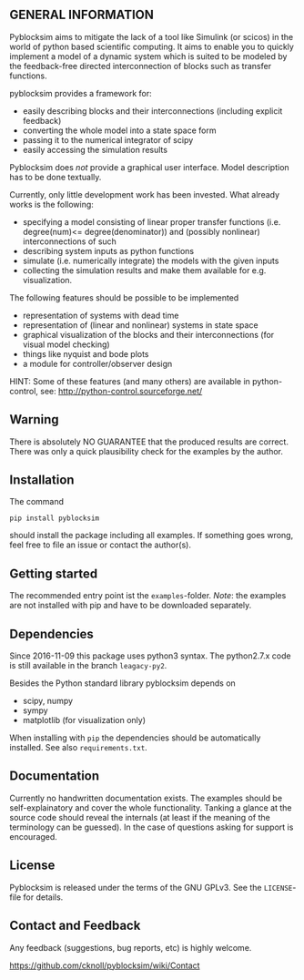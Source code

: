 ## GENERAL INFORMATION

Pyblocksim aims to mitigate the lack of a tool like Simulink (or scicos)
in the world of python based scientific computing.
It aims to enable you to quickly implement a model of a dynamic system
which is suited to be modeled by the feedback-free
directed interconnection of blocks such as transfer functions.

pyblocksim provides a framework for:

- easily describing blocks and their interconnections (including explicit feedback)
- converting the whole model into a state space form
- passing it to the numerical integrator of scipy
- easily accessing the simulation results

Pyblocksim does *not* provide a graphical user interface.
Model description has to be done textually.


Currently, only little development work has been invested.
What already works is the following:

- specifying a model consisting of linear proper transfer functions
  (i.e. degree(num)<= degree(denominator)) and (possibly nonlinear)
  interconnections of such
-  describing system inputs as python functions
- simulate (i.e. numerically integrate) the models with the given inputs
- collecting the simulation results and make them available for e.g.
  visualization.


The following features should be possible to be implemented

-  representation of systems with dead time
-  representation of (linear and nonlinear) systems in state space
-  graphical visualization of the blocks and their interconnections
  (for visual model checking)
-  things like nyquist and bode plots
- a module for controller/observer design

HINT:
    Some of these features (and many others) are available in python-control,
    see: http://python-control.sourceforge.net/


## Warning

There is absolutely NO GUARANTEE that the produced results are correct.
There was only a quick plausibility check for the examples by the author.

## Installation

The command
```
pip install pyblocksim
```

should install the package including all examples.
If something goes wrong, feel free to file an issue or contact the author(s).

## Getting started
The recommended entry point ist the `examples`-folder.
*Note*: the examples are not installed with pip and have to be downloaded
 separately.

## Dependencies

Since 2016-11-09 this package uses python3 syntax.
The python2.7.x code is still available in the branch `leagacy-py2`.

Besides the Python standard library pyblocksim depends on

- scipy, numpy
- sympy
- matplotlib (for visualization only)

When installing with `pip` the dependencies should be automatically
installed. See also `requirements.txt`.


## Documentation

Currently no handwritten documentation exists.
The examples should be self-explainatory and
cover the whole functionality. Tanking a glance at the source code should
reveal the internals (at least if the meaning of the terminology can be
guessed). In the case of questions asking for support is encouraged.


## License

Pyblocksim is released under the terms of the GNU GPLv3.
See the `LICENSE`-file for details.


## Contact and Feedback

Any feedback (suggestions, bug reports, etc) is highly welcome.

https://github.com/cknoll/pyblocksim/wiki/Contact
